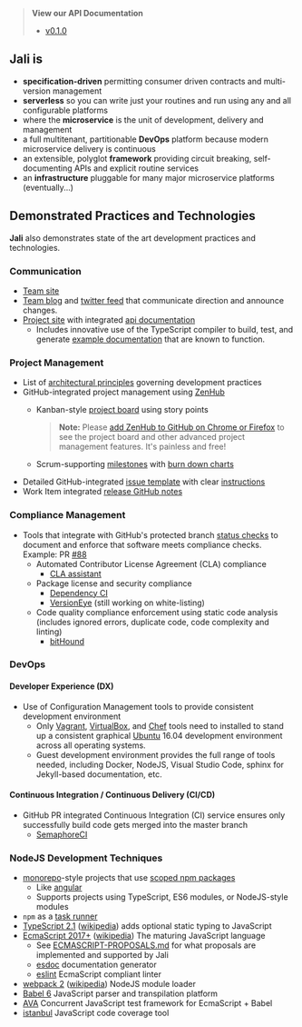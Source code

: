 <!-- markdownlint-disable first-header-h1 first-line-h1 -->
<!-- cSpell:ignore cirkel -->

<!-- markdownlint-disable ul-style no-inline-html -->

> **View our API Documentation**<br>
> - [v0.1.0][jali-site-api]

<!-- markdownlint-enable ul-style no-inline-html -->


## **Jali** is

- **specification-driven** permitting consumer driven contracts and
  multi-version management
- **serverless** so you can write just your routines and run using any
  and all configurable platforms
- where the **microservice** is the unit of development, delivery and
  management
- a full multitenant, partitionable **DevOps** platform because modern
  microservice delivery is continuous
- an extensible, polyglot **framework** providing circuit breaking,
  self-documenting APIs and explicit routine services
- an **infrastructure** pluggable for many major microservice platforms
  (eventually...)

## Demonstrated Practices and Technologies

**Jali** also demonstrates state of the art development practices and
technologies.

### Communication

- [Team site][latticework-site]
- [Team blog][latticework-blog] and [twitter feed][latticework-twitter]
  that communicate direction and announce changes.
- [Project site][jali-site] with integrated [api documentation][jali-site-api]
  - Includes innovative use of the TypeScript compiler to build, test,
    and generate [example documentation][jali-site-api-example] that are
    known to function.

### Project Management

- List of [architectural principles][latticework-blog-principles]
  governing development practices
- GitHub-integrated project management using [ZenHub][zen-hub]
  - Kanban-style [project board][jali-repo-board] using story points

    > **Note:** Please [add ZenHub to GitHub on Chrome or Firefox][zen-hub-add-to-browser]
    > to see the project board and other advanced project management
    > features. It's painless and free!
  - Scrum-supporting [milestones][jali-repo-milestones]
    with [burn down charts][burn-down-charts]
- Detailed GitHub-integrated [issue template][jali-repo-issue-template]
  with clear [instructions][jali-repo-issue-instructions]
- Work Item integrated [release GitHub notes][jali-repo-release001]

### Compliance Management

- Tools that integrate with GitHub's protected branch
  [status checks][github-status-check] to document and enforce that
  software meets compliance checks. Example: PR [#88][status-check-example]
  - Automated Contributor License Agreement (CLA) compliance
    - [CLA assistant][cla-assistant-example]
  - Package license and security compliance
    - [Dependency CI][dependency-ci-example]
    - [VersionEye][version-eye-example] (still working on white-listing)
  - Code quality compliance enforcement using static code analysis
    (includes ignored errors, duplicate code, code complexity and linting)
    - [bitHound][bit-hound-example]

### DevOps

#### Developer Experience (DX)

- Use of Configuration Management tools to provide consistent
  development environment
  - Only [Vagrant][vagrant], [VirtualBox][virtual-box], and [Chef][chef]
    tools need to installed to stand up a consistent graphical [Ubuntu][ubuntu-wiki]
    16.04 development environment across all operating systems.
  - Guest development environment provides the full range of tools
    needed, including Docker, NodeJS, Visual Studio Code, sphinx for
    Jekyll-based documentation, etc.

#### Continuous Integration / Continuous Delivery (CI/CD)

- GitHub PR integrated Continuous Integration (CI) service ensures only
  successfully build code gets merged into the master branch
  - [SemaphoreCI][semaphore-ci-example]

### NodeJS Development Techniques

- [monorepo][monorepo-turf]-style projects that use
  [scoped npm packages][jali-npm-user]
  - Like [angular][angular-npm-org]
  - Supports projects using TypeScript, ES6 modules, or NodeJS-style modules
- `npm` as a [task runner][npm-build]
- [TypeScript 2.1][typescript] ([wikipedia][typescript-wiki]) adds
  optional static typing to JavaScript
- [EcmaScript 2017+][ecmascript] ([wikipedia][ecmascript-wiki]) The maturing
  JavaScript language
  - See [ECMASCRIPT-PROPOSALS.md][jali-repo-proposals] for what
    proposals are implemented and supported by Jali
  - [esdoc][esdoc] documentation generator
  - [eslint] EcmaScript compliant linter
- [webpack 2][webpack] ([wikipedia][webpack-wiki]) NodeJS module loader
- [Babel 6][babel] JavaScript parser and transpilation platform
- [AVA][ava] Concurrent JavaScript test framework for EcmaScript + Babel
- [istanbul][istanbul] JavaScript code coverage tool


[ava]: https://github.com/avajs/ava
[angular-npm-org]: https://www.npmjs.com/~angular
[babel]:https://babeljs.io/
[bit-hound-example]: https://www.bithound.io/github/latticework/jali/6be101682f84865e291f948447b2a4a93bd768f8/files
[burn-down-charts]: https://www.zenhub.com/blog/burndown-charts-in-github/
[chef]: https://github.com/latticework/jali/blob/master/%5Bwiki%5D%5BChefWiki%5D
[cla-assistant-example]: https://cla-assistant.io/latticework/jali?pullRequest=88
[dependency-ci-example]: https://dependencyci.com/github/latticework/jali/builds/141
[ecmascript]: https://github.com/tc39/proposals
[ecmascript-wiki]: https://en.wikipedia.org/wiki/ECMAScript
[esdoc]: https://github.com/latticework/jali/blob/master/integrated%20by%20Jali
[eslint]: http://eslint.org/
[github-status-check]: https://help.github.com/articles/enabling-required-status-checks/
[istanbul]: https://github.com/gotwarlost/istanbul
[jali-npm-user]: https://www.npmjs.com/~jali-ms
[jali-repo-issue-instructions]: https://github.com/latticework/jali/blob/master/ISSUE-TEMPLATE-INSTRUCTIONS.md
[jali-repo-issue-template]: https://github.com/latticework/jali/blob/master/.github/ISSUE_TEMPLATE.md
[jali-repo-board]: https://github.com/latticework/jali#boards
[jali-repo-milestones]: https://github.com/latticework/jali/milestones
[jali-repo-proposals]: https://github.com/latticework/jali/blob/master/ecmascript-proposals.md
[jali-repo-release001]: https://github.com/latticework/jali/releases/tag/v0.0.1
[jali-site]: /
[jali-site-api]: ./reference/0.1.0/manual/index.html
[jali-site-api-example]: http://jali-ms.io/reference/0.1.0/manual/example.html
[latticework-blog]: https://medium.com/@latticeworkms
[latticework-blog-principles]: https://medium.com/@latticeworkms/architectural-principles-for-a-microservice-based-saas-application-b60d81ab572c
[latticework-site]: https://latticework.github.io/
[latticework-twitter]: https://twitter.com/@latticeworkms
[monorepo-turf]: http://www.macwright.org/2016/07/08/lerna-npm-organizations-new-wave-modularity.html
[npm-build]: https://www.keithcirkel.co.uk/how-to-use-npm-as-a-build-tool/
[semaphore-ci-example]: https://semaphoreci.com/latticework/jali/branches/master/builds/3
[status-check-example]: https://github.com/latticework/jali/pull/88#event-923613864
[typescript]: https://blogs.msdn.microsoft.com/typescript/2016/07/11/announcing-typescript-2-0-beta/
[typescript-wiki]: https://en.wikipedia.org/wiki/TypeScript
[ubuntu-wiki]: https://en.wikipedia.org/wiki/Ubuntu
[vagrant]: https://github.com/latticework/jali/blob/master/%5Bwiki%5D%5BVagrantWiki%5D
[version-eye-example]: https://www.versioneye.com/pullrequests/587be84e2ef9ab000e000a39
[virtual-box]: https://github.com/latticework/jali/blob/master/%5Bwiki%5D%5BVirtualBoxWiki%5D
[webpack]: https://gist.github.com/sokra/27b24881210b56bbaff7
[webpack-wiki]: https://en.wikipedia.org/wiki/Webpack
[zen-hub]: https://www.zenhub.com/
[zen-hub-add-to-browser]: https://www.zenhub.com/
